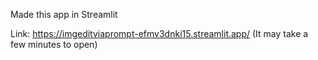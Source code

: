 Made this app in Streamlit

Link: https://imgeditviaprompt-efmv3dnki15.streamlit.app/ (It may take a few minutes to open)

